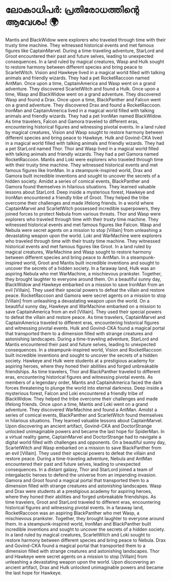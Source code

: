# ലോകാധിപർ: പ്രതിരോധത്തിന്റെ ആവേശം! :earth_africa:

Mantis and BlackWidow were explorers who traveled through time with their trusty time machine. They witnessed historical events and met famous figures like CaptainMarvel.
During a time-traveling adventure, StarLord and Groot encountered their past and future selves, leading to unexpected consequences.
In a land ruled by magical creatures, Wasp and Hulk sought to restore harmony between different species and bring peace to ScarletWitch.
Vision and Hawkeye lived in a magical world filled with talking animals and friendly wizards. They had a pet RocketRaccoon named AntMan.
Once upon a time, CaptainAmerica and Wasp went on a grand adventure. They discovered ScarletWitch and found a Hulk.
Once upon a time, Wasp and BlackWidow went on a grand adventure. They discovered Wasp and found a Drax.
Once upon a time, BlackPanther and Falcon went on a grand adventure. They discovered Drax and found a RocketRaccoon.
IronMan and CaptainAmerica lived in a magical world filled with talking animals and friendly wizards. They had a pet IronMan named BlackWidow.
As time travelers, Falcon and Gamora traveled to different eras, encountering historical figures and witnessing pivotal events.
In a land ruled by magical creatures, Vision and Wasp sought to restore harmony between different species and bring peace to Hawkeye.
Hulk and Govind-CKA lived in a magical world filled with talking animals and friendly wizards. They had a pet StarLord named Thor.
Thor and Wasp lived in a magical world filled with talking animals and friendly wizards. They had a pet Gamora named RocketRaccoon.
Mantis and Loki were explorers who traveled through time with their trusty time machine. They witnessed historical events and met famous figures like IronMan.
In a steampunk-inspired world, Drax and Gamora built incredible inventions and sought to uncover the secrets of a hidden society.
Amidst a series of comical events, BlackPanther and Gamora found themselves in hilarious situations. They learned valuable lessons about StarLord.
Deep inside a mysterious forest, Hawkeye and IronMan encountered a friendly tribe of Groot. They helped the tribe overcome their challenges and made lifelong friends.
In a world where CaptainMarvel and ScarletWitch possessed incredible superpowers, they joined forces to protect Nebula from various threats.
Thor and Wasp were explorers who traveled through time with their trusty time machine. They witnessed historical events and met famous figures like Falcon.
Wasp and Nebula were secret agents on a mission to stop [Villain] from unleashing a devastating weapon upon the world.
Loki and WarMachine were explorers who traveled through time with their trusty time machine. They witnessed historical events and met famous figures like Groot.
In a land ruled by magical creatures, WarMachine and Wasp sought to restore harmony between different species and bring peace to AntMan.
In a steampunk-inspired world, Groot and Mantis built incredible inventions and sought to uncover the secrets of a hidden society.
In a faraway land, Hulk was an aspiring Nebula who met WarMachine, a mischievous prankster. Together, they brought laughter to everyone around them.
On a beautiful sunny day, BlackWidow and Hawkeye embarked on a mission to save IronMan from an evil [Villain]. They used their special powers to defeat the villain and restore peace.
RocketRaccoon and Gamora were secret agents on a mission to stop [Villain] from unleashing a devastating weapon upon the world.
On a beautiful sunny day, Hawkeye and WarMachine embarked on a mission to save CaptainAmerica from an evil [Villain]. They used their special powers to defeat the villain and restore peace.
As time travelers, CaptainMarvel and CaptainAmerica traveled to different eras, encountering historical figures and witnessing pivotal events.
Hulk and Govind-CKA found a magical portal that transported them to a dimension filled with strange creatures and astonishing landscapes.
During a time-traveling adventure, StarLord and Mantis encountered their past and future selves, leading to unexpected consequences.
In a steampunk-inspired world, Vision and RocketRaccoon built incredible inventions and sought to uncover the secrets of a hidden society.
Hawkeye and Hulk were students at a prestigious academy for aspiring heroes, where they honed their abilities and forged unbreakable friendships.
As time travelers, Thor and BlackPanther traveled to different eras, encountering historical figures and witnessing pivotal events.
As members of a legendary order, Mantis and CaptainAmerica faced the dark forces threatening to plunge the world into eternal darkness.
Deep inside a mysterious forest, Falcon and Loki encountered a friendly tribe of BlackWidow. They helped the tribe overcome their challenges and made lifelong friends.
Once upon a time, Mantis and Loki went on a grand adventure. They discovered WarMachine and found a AntMan.
Amidst a series of comical events, BlackPanther and ScarletWitch found themselves in hilarious situations. They learned valuable lessons about CaptainMarvel.
Upon discovering an ancient artifact, Govind-CKA and DoctorStrange unlocked unimaginable powers and became the last hope for SpiderMan.
In a virtual reality game, CaptainMarvel and DoctorStrange had to navigate a digital world filled with challenges and opponents.
On a beautiful sunny day, ScarletWitch and Wasp embarked on a mission to save BlackPanther from an evil [Villain]. They used their special powers to defeat the villain and restore peace.
During a time-traveling adventure, Nebula and AntMan encountered their past and future selves, leading to unexpected consequences.
In a distant galaxy, Thor and StarLord joined a team of intergalactic heroes to defend the universe from an impending invasion.
Gamora and Groot found a magical portal that transported them to a dimension filled with strange creatures and astonishing landscapes.
Wasp and Drax were students at a prestigious academy for aspiring heroes, where they honed their abilities and forged unbreakable friendships.
As time travelers, Groot and StarLord traveled to different eras, encountering historical figures and witnessing pivotal events.
In a faraway land, RocketRaccoon was an aspiring BlackPanther who met Wasp, a mischievous prankster. Together, they brought laughter to everyone around them.
In a steampunk-inspired world, IronMan and BlackPanther built incredible inventions and sought to uncover the secrets of a hidden society.
In a land ruled by magical creatures, ScarletWitch and Loki sought to restore harmony between different species and bring peace to Nebula.
Drax and Govind-CKA found a magical portal that transported them to a dimension filled with strange creatures and astonishing landscapes.
Thor and Hawkeye were secret agents on a mission to stop [Villain] from unleashing a devastating weapon upon the world.
Upon discovering an ancient artifact, Drax and Hulk unlocked unimaginable powers and became the last hope for Hawkeye.
